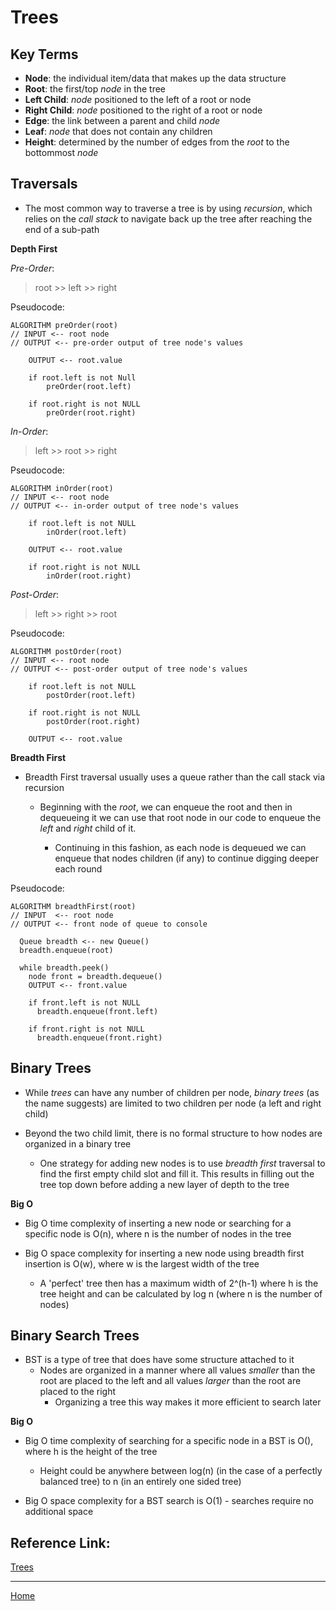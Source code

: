 # Trees

## Key Terms

* **Node**: the individual item/data that makes up the data structure
* **Root**: the first/top *node* in the tree
* **Left Child**: *node* positioned to the left of a root or node
* **Right Child**:  *node* positioned to the right of a root or node
* **Edge**: the link between a parent and child *node*
* **Leaf**: *node* that does not contain any children
* **Height**: determined by the number of edges from the *root* to the bottommost *node*

## Traversals

* The most common way to traverse a tree is by using *recursion*, which relies on the *call stack* to navigate back up the tree after reaching the end of a sub-path

**Depth First**

*Pre-Order*: 
> root >> left >> right  

Pseudocode:
```
ALGORITHM preOrder(root)
// INPUT <-- root node
// OUTPUT <-- pre-order output of tree node's values

    OUTPUT <-- root.value

    if root.left is not Null
        preOrder(root.left)

    if root.right is not NULL
        preOrder(root.right)
```

*In-Order*: 
> left >> root >> right  

Pseudocode:
```
ALGORITHM inOrder(root)
// INPUT <-- root node
// OUTPUT <-- in-order output of tree node's values

    if root.left is not NULL
        inOrder(root.left)

    OUTPUT <-- root.value

    if root.right is not NULL
        inOrder(root.right)
```


*Post-Order*: 
> left >> right >> root  

Pseudocode:
```
ALGORITHM postOrder(root)
// INPUT <-- root node
// OUTPUT <-- post-order output of tree node's values

    if root.left is not NULL
        postOrder(root.left)

    if root.right is not NULL
        postOrder(root.right)

    OUTPUT <-- root.value
```

**Breadth First**

* Breadth First traversal usually uses a queue rather than the call stack via recursion

  - Beginning with the *root*, we can enqueue the root and then in dequeueing it we can use that root node in our code to enqueue the *left* and *right* child of it.

    -   Continuing in this fashion, as each node is dequeued we can enqueue that nodes children (if any) to continue digging deeper each round 

Pseudocode:
```
ALGORITHM breadthFirst(root)
// INPUT  <-- root node
// OUTPUT <-- front node of queue to console

  Queue breadth <-- new Queue()
  breadth.enqueue(root)

  while breadth.peek()
    node front = breadth.dequeue()
    OUTPUT <-- front.value

    if front.left is not NULL
      breadth.enqueue(front.left)

    if front.right is not NULL
      breadth.enqueue(front.right)
```

## Binary Trees

*   While *trees* can have any number of children per node, *binary trees* (as the name suggests) are limited to two children per node (a left and right child)

*   Beyond the two child limit, there is no formal structure to how nodes are organized in a binary tree
    -   One strategy for adding new nodes is to use *breadth first* traversal to find the first empty child slot and fill it.  This results in filling out the tree top down before adding a new layer of depth to the tree

**Big O**

*   Big O time complexity of inserting a new node or searching for a specific node is O(n), where n is the number of nodes in the tree

*   Big O space complexity for inserting a new node using breadth first insertion is O(w), where w is the largest width of the tree
    -   A 'perfect' tree then has a maximum width of 2^(h-1) where h is the tree height and can be calculated by log n (where n is the number of nodes)

## Binary Search Trees

*   BST is a type of tree that does have some structure attached to it
    -   Nodes are organized in a manner where all values *smaller* than the root are placed to the left and all values *larger* than the root are placed to the right
        -   Organizing a tree this way makes it more efficient to search later

**Big O**

*   Big O time complexity of searching for a specific node in a BST is O(), where h is the height of the tree
    -   Height could be anywhere between log(n) (in the case of a perfectly balanced tree) to n (in an entirely one sided tree)

*   Big O space complexity for a BST search is O(1) - searches require no additional space

## Reference Link:

[Trees](https://codefellows.github.io/common_curriculum/data_structures_and_algorithms/Code_401/class-15/resources/Trees.html)


---

[Home](https://jchinzi.github.io/reading-notes/)